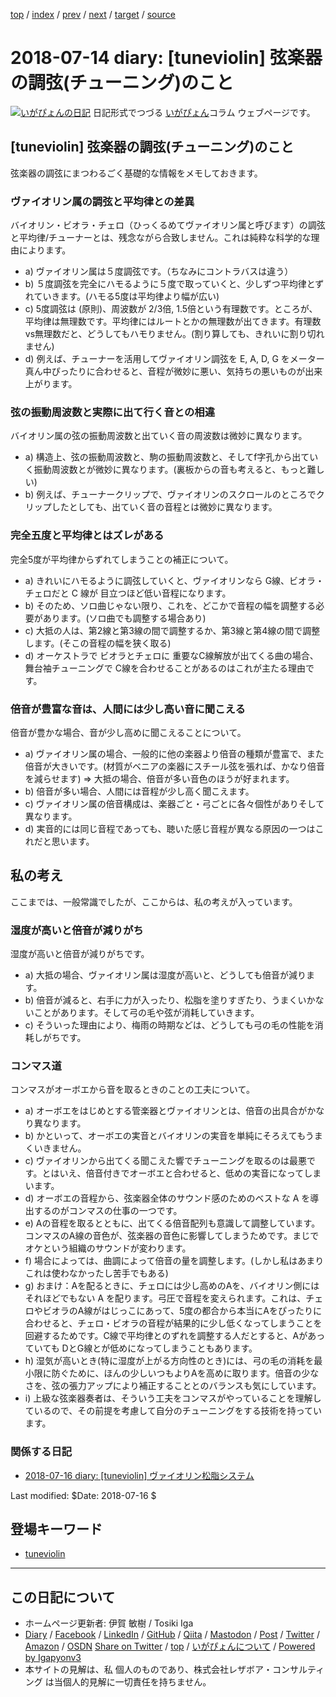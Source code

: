 [top](../index.html) 
 / [index](index.html) 
 / [prev](ig180703.html) 
 / [next](ig180715.html) 
 / [target](https://www.igapyon.jp/igapyon/diary/2018/ig180714.html) 
 / [source](https://github.com/igapyon/diary/blob/master/2018/ig180714.src.md) 

2018-07-14 diary: [tuneviolin] 弦楽器の調弦(チューニング)のこと
=====================================================================================================
[![いがぴょんの日記](https://www.igapyon.jp/igapyon/diary/images/iga202308_256.jpg "いがぴょん")](https://www.igapyon.jp/igapyon/diary/memo/memoigapyon.html) 日記形式でつづる [いがぴょん](https://www.igapyon.jp/igapyon/diary/memo/memoigapyon.html)コラム ウェブページです。

## [tuneviolin] 弦楽器の調弦(チューニング)のこと

弦楽器の調弦にまつわるごく基礎的な情報をメモしておきます。

### ヴァイオリン属の調弦と平均律との差異

バイオリン・ビオラ・チェロ（ひっくるめてヴァイオリン属と呼びます）の調弦と平均律/チューナーとは、残念ながら合致しません。これは純粋な科学的な理由によります。

- a) ヴァイオリン属は５度調弦です。（ちなみにコントラバスは違う）
- b) ５度調弦を完全にハモるように５度で取っていくと、少しずつ平均律とずれていきます。(ハモる5度は平均律より幅が広い)
- c) 5度調弦は (原則)、周波数が 2/3倍, 1.5倍という有理数です。ところが、平均律は無理数です。平均律にはルートとかの無理数が出てきます。有理数 vs無理数だと、どうしてもハモりません。(割り算しても、きれいに割り切れません)
- d) 例えば、チューナーを活用してヴァイオリン調弦を E, A, D, G をメーター真ん中ぴったりに合わせると、音程が微妙に悪い、気持ちの悪いものが出来上がります。

### 弦の振動周波数と実際に出て行く音との相違

バイオリン属の弦の振動周波数と出ていく音の周波数は微妙に異なります。

- a) 構造上、弦の振動周波数と、駒の振動周波数と、そしてf字孔から出ていく振動周波数とが微妙に異なります。(裏板からの音も考えると、もっと難しい)
- b) 例えば、チューナークリップで、ヴァイオリンのスクロールのところでクリップしたとしても、出ていく音の音程とは微妙に異なります。

### 完全五度と平均律とはズレがある

完全5度が平均律からずれてしまうことの補正について。

- a) きれいにハモるように調弦していくと、ヴァイオリンなら G線、ビオラ・チェロだと C 線が 目立つほど低い音程になります。
- b) そのため、ソロ曲じゃない限り、これを、どこかで音程の幅を調整する必要があります。(ソロ曲でも調整する場合あり)
- c) 大抵の人は、第2線と第3線の間で調整するか、第3線と第4線の間で調整します。(そこの音程の幅を狭く取る)
- d) オーケストラで ビオラとチェロに 重要なC線解放が出てくる曲の場合、舞台袖チューニングで C線を合わせることがあるのはこれが主たる理由です。

### 倍音が豊富な音は、人間には少し高い音に聞こえる

倍音が豊かな場合、音が少し高めに聞こえることについて。

- a) ヴァイオリン属の場合、一般的に他の楽器より倍音の種類が豊富で、また倍音が大きいです。(材質がベニアの楽器にスチール弦を張れば、かなり倍音を減らせます) => 大抵の場合、倍音が多い音色のほうが好まれます。
- b) 倍音が多い場合、人間には音程が少し高く聞こえます。
- c) ヴァイオリン属の倍音構成は、楽器ごと・弓ごとに各々個性がありそして異なります。
- d) 実音的には同じ音程であっても、聴いた感じ音程が異なる原因の一つはこれだと思います。

## 私の考え

ここまでは、一般常識でしたが、ここからは、私の考えが入っています。

### 湿度が高いと倍音が減りがち

湿度が高いと倍音が減りがちです。

- a) 大抵の場合、ヴァイオリン属は湿度が高いと、どうしても倍音が減ります。
- b) 倍音が減ると、右手に力が入ったり、松脂を塗りすぎたり、うまくいかないことがあります。そして弓の毛や弦が消耗していきます。
- c) そういった理由により、梅雨の時期などは、どうしても弓の毛の性能を消耗しがちです。

### コンマス道

コンマスがオーボエから音を取るときのことの工夫について。

- a) オーボエをはじめとする管楽器とヴァイオリンとは、倍音の出具合がかなり異なります。
- b) かといって、オーボエの実音とバイオリンの実音を単純にそろえてもうまくいきません。
- c) ヴァイオリンから出てくる聞こえた響でチューニングを取るのは最悪です。とはいえ、倍音付きでオーボエと合わせると、低めの実音になってしまいます。
- d) オーボエの音程から、弦楽器全体のサウンド感のためのベストな A を導出するのがコンマスの仕事の一つです。
- e) Aの音程を取るとともに、出てくる倍音配列も意識して調整しています。コンマスのA線の音色が、弦楽器の音色に影響してしまうためです。まじでオケという組織のサウンドが変わります。
- f) 場合によっては、曲調によって倍音の量を調整します。(しかし私はあまりこれは使わなかったし苦手でもある)
- g) おまけ：Aを配るときに、チェロには少し高めのAを、バイオリン側には それほどでもない A を配ります。弓圧で音程を変えられます。これは、チェロやビオラのA線がはじっこにあって、5度の都合から本当にAをぴったりに合わせると、チェロ・ビオラの音程が結果的に少し低くなってしまうことを回避するためです。C線で平均律とのずれを調整する人だとすると、Aがあっていても DとG線とが低めになってしまうこともあります。
- h) 湿気が高いとき(特に湿度が上がる方向性のとき)には、弓の毛の消耗を最小限に防ぐために、ほんの少しいつもよりAを高めに取ります。倍音の少なさを、弦の張力アップにより補正することとのバランスも気にしています。
- i) 上級な弦楽器奏者は、そういう工夫をコンマスがやっていることを理解しているので、その前提を考慮して自分のチューニングをする技術を持っています。

### 関係する日記

- [2018-07-16 diary: [tuneviolin] ヴァイオリン松脂システム](https://www.igapyon.jp/igapyon/diary/2018/ig180716.html)

Last modified: $Date: 2018-07-16 $

## 登場キーワード

* [tuneviolin](../keyword/tuneviolin.html)

----------------------------------------------------------------------------------------------------

## この日記について

* ホームページ更新者: 伊賀 敏樹 / Tosiki Iga
* [Diary](https://www.igapyon.jp/igapyon/diary/) / [Facebook](https://www.facebook.com/igapyon) / [LinkedIn](https://www.linkedin.com/in/toshikiiga) / [GitHub](https://github.com/igapyon) / [Qiita](https://qiita.com/igapyon) / [Mastodon](https://social.vivaldi.net/@igapyon) / [Post](https://post.news/igapyon) / [Twitter](https://twitter.com/ToshikiIga) / [Amazon](https://www.amazon.co.jp/%E4%BC%8A%E8%B3%80-%E6%95%8F%E6%A8%B9/e/B004LTQWCQ) / [OSDN](https://ja.osdn.net/users/iga/)
[Share on Twitter](https://twitter.com/intent/tweet?hashtags=igapyon%2Cdiary%2C%E3%81%84%E3%81%8C%E3%81%B4%E3%82%87%E3%82%93%2Ctuneviolin&text=%5Btuneviolin%5D+%E5%BC%A6%E6%A5%BD%E5%99%A8%E3%81%AE%E8%AA%BF%E5%BC%A6%28%E3%83%81%E3%83%A5%E3%83%BC%E3%83%8B%E3%83%B3%E3%82%B0%29%E3%81%AE%E3%81%93%E3%81%A8&url=https%3A%2F%2Fwww.igapyon.jp%2Figapyon%2Fdiary%2F2018%2Fig180714.html) / [top](../index.html) / [いがぴょんについて](https://www.igapyon.jp/igapyon/diary/memo/memoigapyon.html) / [Powered by Igapyonv3](https://github.com/igapyon/igapyonv3)
* 本サイトの見解は、私 個人のものであり、株式会社レザボア・コンサルティング は当個人的見解に一切責任を持ちません。 
